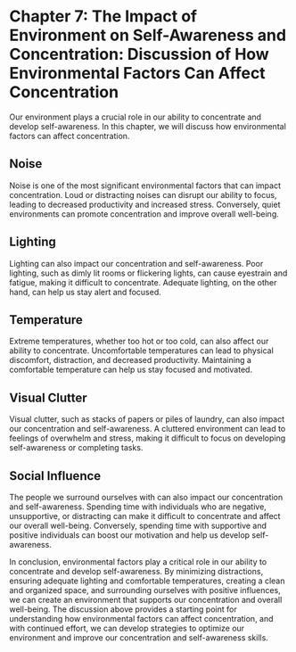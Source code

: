 Chapter 7: The Impact of Environment on Self-Awareness and Concentration: Discussion of How Environmental Factors Can Affect Concentration
==========================================================================================================================================

Our environment plays a crucial role in our ability to concentrate and develop self-awareness. In this chapter, we will discuss how environmental factors can affect concentration.

Noise
-----

Noise is one of the most significant environmental factors that can impact concentration. Loud or distracting noises can disrupt our ability to focus, leading to decreased productivity and increased stress. Conversely, quiet environments can promote concentration and improve overall well-being.

Lighting
--------

Lighting can also impact our concentration and self-awareness. Poor lighting, such as dimly lit rooms or flickering lights, can cause eyestrain and fatigue, making it difficult to concentrate. Adequate lighting, on the other hand, can help us stay alert and focused.

Temperature
-----------

Extreme temperatures, whether too hot or too cold, can also affect our ability to concentrate. Uncomfortable temperatures can lead to physical discomfort, distraction, and decreased productivity. Maintaining a comfortable temperature can help us stay focused and motivated.

Visual Clutter
--------------

Visual clutter, such as stacks of papers or piles of laundry, can also impact our concentration and self-awareness. A cluttered environment can lead to feelings of overwhelm and stress, making it difficult to focus on developing self-awareness or completing tasks.

Social Influence
----------------

The people we surround ourselves with can also impact our concentration and self-awareness. Spending time with individuals who are negative, unsupportive, or distracting can make it difficult to concentrate and affect our overall well-being. Conversely, spending time with supportive and positive individuals can boost our motivation and help us develop self-awareness.

In conclusion, environmental factors play a critical role in our ability to concentrate and develop self-awareness. By minimizing distractions, ensuring adequate lighting and comfortable temperatures, creating a clean and organized space, and surrounding ourselves with positive influences, we can create an environment that supports our concentration and overall well-being. The discussion above provides a starting point for understanding how environmental factors can affect concentration, and with continued effort, we can develop strategies to optimize our environment and improve our concentration and self-awareness skills.
